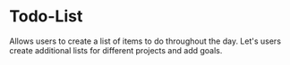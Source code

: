 # Todo-List
Allows users to create a list of items to do throughout the day. Let's users create additional lists for different projects and add goals.
